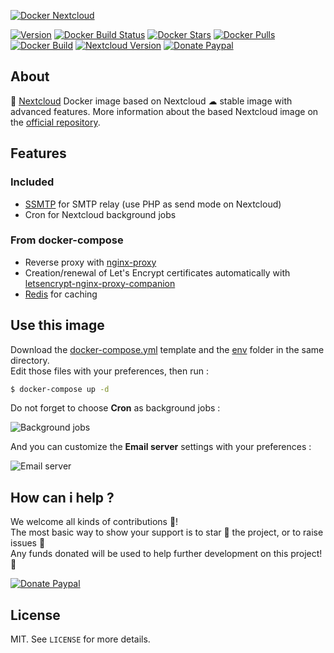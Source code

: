 [![Docker Nextcloud](https://raw.githubusercontent.com/crazy-max/docker-nextcloud/master/res/docker-nextcloud.png)](https://github.com/crazy-max/docker-nextcloud)

[![Version](https://images.microbadger.com/badges/version/crazymax/nextcloud.svg?style=flat-square)](https://microbadger.com/images/crazymax/nextcloud)
[![Docker Build Status](https://img.shields.io/docker/build/crazymax/nextcloud.svg?style=flat-square)](https://hub.docker.com/r/crazymax/nextcloud/)
[![Docker Stars](https://img.shields.io/docker/stars/crazymax/nextcloud.svg?style=flat-square)](https://hub.docker.com/r/crazymax/nextcloud/)
[![Docker Pulls](https://img.shields.io/docker/pulls/crazymax/nextcloud.svg?style=flat-square)](https://hub.docker.com/r/crazymax/nextcloud/)
[![Docker Build](https://img.shields.io/docker/automated/crazymax/nextcloud.svg?style=flat-square)](https://hub.docker.com/r/crazymax/nextcloud/)
[![Nextcloud Version](https://img.shields.io/badge/nextcloud-12.0.3-green.svg?style=flat-square)](https://nextcloud.com)
[![Donate Paypal](https://img.shields.io/badge/donate-paypal-7057ff.svg?style=flat-square)](https://www.paypal.com/cgi-bin/webscr?cmd=_s-xclick&hosted_button_id=ADCA2SNLJ9FW4)

## About

🐳 [Nextcloud](https://nextcloud.com) Docker image based on Nextcloud ☁ stable image with advanced features. More information about the based Nextcloud image on the [official repository](https://github.com/nextcloud/docker).

## Features

### Included

* [SSMTP](https://github.com/alterrebe/docker-mail-relay) for SMTP relay (use PHP as send mode on Nextcloud)
* Cron for Nextcloud background jobs

### From docker-compose

* Reverse proxy with [nginx-proxy](https://github.com/jwilder/nginx-proxy)
* Creation/renewal of Let's Encrypt certificates automatically with [letsencrypt-nginx-proxy-companion](https://github.com/JrCs/docker-letsencrypt-nginx-proxy-companion)
* [Redis](https://github.com/docker-library/redis) for caching

## Use this image

Download the [docker-compose.yml](docker-compose.yml) template and the [env](env) folder in the same directory.<br />
Edit those files with your preferences, then run :

```bash
$ docker-compose up -d
```

Do not forget to choose **Cron** as background jobs :

![Background jobs](https://raw.githubusercontent.com/crazy-max/docker-nextcloud/master/res/background-jobs.png)

And you can customize the **Email server** settings with your preferences :

![Email server](https://raw.githubusercontent.com/crazy-max/docker-nextcloud/master/res/email-server.png)

## How can i help ?

We welcome all kinds of contributions :raised_hands:!<br />
The most basic way to show your support is to star :star2: the project, or to raise issues :speech_balloon:<br />
Any funds donated will be used to help further development on this project! :gift_heart:

[![Donate Paypal](https://github.com/crazy-max/docker-nextcloud/blob/master/res/paypal.png)](https://www.paypal.com/cgi-bin/webscr?cmd=_s-xclick&hosted_button_id=ADCA2SNLJ9FW4)

## License

MIT. See `LICENSE` for more details.
